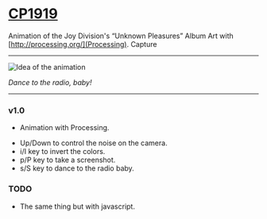 [CP1919](https://github.com/rogr/cp1919)
======

Animation of the Joy Division's “Unknown Pleasures” Album Art with [http://processing.org/](Processing).
Capture 

---------------------------------------

![Idea of the animation](https://raw.github.com/rogr/cp1919/master/screenshot.png)

*Dance to the radio, baby!*

---------------------------------------
### v1.0
* Animation with Processing.
- Up/Down to control the noise on the camera.
- i/I key to invert the colors.
- p/P key to take a screenshot.
- s/S key to dance to the radio baby.

### TODO
* The same thing but with javascript.